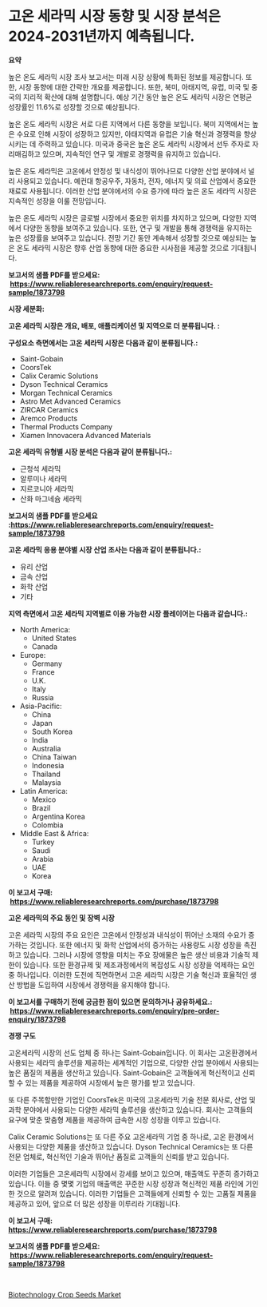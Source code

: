 <p><h1>고온 세라믹 시장 동향 및 시장 분석은 2024-2031년까지 예측됩니다.</h1></p><p><strong>요약</strong></p>
<p><p>높은 온도 세라믹 시장 조사 보고서는 미래 시장 상황에 특화된 정보를 제공합니다. 또한, 시장 동향에 대한 간략한 개요를 제공합니다. 또한, 북미, 아태지역, 유럽, 미국 및 중국의 지리적 확산에 대해 설명합니다. 예상 기간 동안 높은 온도 세라믹 시장은 연평균 성장률인 11.6%로 성장할 것으로 예상됩니다.</p><p>높은 온도 세라믹 시장은 서로 다른 지역에서 다른 동향을 보입니다. 북미 지역에서는 높은 수요로 인해 시장이 성장하고 있지만, 아태지역과 유럽은 기술 혁신과 경쟁력을 향상시키는 데 주력하고 있습니다. 미국과 중국은 높은 온도 세라믹 시장에서 선두 주자로 자리매김하고 있으며, 지속적인 연구 및 개발로 경쟁력을 유지하고 있습니다.</p><p>높은 온도 세라믹은 고온에서 안정성 및 내식성이 뛰어나므로 다양한 산업 분야에서 널리 사용되고 있습니다. 예컨대 항공우주, 자동차, 전자, 에너지 및 의료 산업에서 중요한 재료로 사용됩니다. 이러한 산업 분야에서의 수요 증가에 따라 높은 온도 세라믹 시장은 지속적인 성장을 이룰 전망입니다. </p><p>높은 온도 세라믹 시장은 글로벌 시장에서 중요한 위치를 차지하고 있으며, 다양한 지역에서 다양한 동향을 보여주고 있습니다. 또한, 연구 및 개발을 통해 경쟁력을 유지하는 높은 성장률을 보여주고 있습니다. 전망 기간 동안 계속해서 성장할 것으로 예상되는 높은 온도 세라믹 시장은 향후 산업 동향에 대한 중요한 시사점을 제공할 것으로 기대됩니다.</p></p>
<p><strong>보고서의 샘플 PDF를 받으세요: &nbsp;<a href="https://www.reliableresearchreports.com/enquiry/request-sample/1873798">https://www.reliableresearchreports.com/enquiry/request-sample/1873798</a></strong></p>
<p><strong>시장 세분화:</strong></p>
<p><strong> 고온 세라믹 시장은 개요, 배포, 애플리케이션 및 지역으로 더 분류됩니다. :</strong></p>
<p><strong>구성요소 측면에서는 고온 세라믹 시장은 다음과 같이 분류됩니다.:</strong></p>
<p><ul><li>Saint-Gobain</li><li>CoorsTek</li><li>Calix Ceramic Solutions</li><li>Dyson Technical Ceramics</li><li>Morgan Technical Ceramics</li><li>Astro Met Advanced Ceramics</li><li>ZIRCAR Ceramics</li><li>Aremco Products</li><li>Thermal Products Company</li><li>Xiamen Innovacera Advanced Materials</li></ul></p>
<p><strong> 고온 세라믹 유형별 시장 분석은 다음과 같이 분류됩니다.:</strong></p>
<p><ul><li>근청석 세라믹</li><li>알루미나 세라믹</li><li>지르코니아 세라믹</li><li>산화 마그네슘 세라믹</li></ul></p>
<p><strong>보고서의 샘플 PDF를 받으세요 :<a href="https://www.reliableresearchreports.com/enquiry/request-sample/1873798">https://www.reliableresearchreports.com/enquiry/request-sample/1873798</a></strong></p>
<p><strong> 고온 세라믹 응용 분야별 시장 산업 조사는 다음과 같이 분류됩니다.:</strong></p>
<p><ul><li>유리 산업</li><li>금속 산업</li><li>화학 산업</li><li>기타</li></ul></p>
<p><strong>지역 측면에서 고온 세라믹 지역별로 이용 가능한 시장 플레이어는 다음과 같습니다.:</strong></p>
<p><ul>
    <li>
        North America:
        <ul>
            <li>United States</li>
            <li>Canada</li>
        </ul>
    </li>
    <li>
        Europe:
        <ul>
            <li>Germany</li>
            <li>France</li>
            <li>U.K.</li>
            <li>Italy</li>
            <li>Russia</li>
        </ul>
    </li>
    <li>
        Asia-Pacific:
        <ul>
            <li>China</li>
            <li>Japan</li>
            <li>South Korea</li>
            <li>India</li>
            <li>Australia</li>
            <li>China Taiwan</li>
            <li>Indonesia</li>
            <li>Thailand</li>
            <li>Malaysia</li>
        </ul>
    </li>
    <li>
        Latin America:
        <ul>
            <li>Mexico</li>
            <li>Brazil</li>
            <li>Argentina Korea</li>
            <li>Colombia</li>
        </ul>
    </li>
    <li>
        Middle East & Africa:
        <ul>
            <li>Turkey</li>
            <li>Saudi</li>
            <li>Arabia</li>
            <li>UAE</li>
            <li>Korea</li>
        </ul>
    </li>
    </ul></p>
<p><strong>이 보고서 구매: &nbsp;<a href="https://www.reliableresearchreports.com/purchase/1873798">https://www.reliableresearchreports.com/purchase/1873798</a></strong></p>
<p><strong>고온 세라믹의 주요 동인 및 장벽 시장</strong></p>
<p><p>고온 세라믹 시장의 주요 요인은 고온에서 안정성과 내식성이 뛰어난 소재의 수요가 증가하는 것입니다. 또한 에너지 및 화학 산업에서의 증가하는 사용량도 시장 성장을 촉진하고 있습니다. 그러나 시장에 영향을 미치는 주요 장애물은 높은 생산 비용과 기술적 제한이 있습니다. 또한 환경규제 및 제조과정에서의 복잡성도 시장 성장을 억제하는 요인 중 하나입니다. 이러한 도전에 직면하면서 고온 세라믹 시장은 기술 혁신과 효율적인 생산 방법을 도입하여 시장에서 경쟁력을 유지해야 합니다.</p></p>
<p><strong>이 보고서를 구매하기 전에 궁금한 점이 있으면 문의하거나 공유하세요.: &nbsp;<a href="https://www.reliableresearchreports.com/enquiry/pre-order-enquiry/1873798">https://www.reliableresearchreports.com/enquiry/pre-order-enquiry/1873798</a></strong></p>
<p><strong>경쟁 구도</strong></p>
<p><p>고온세라믹 시장의 선도 업체 중 하나는 Saint-Gobain입니다. 이 회사는 고온환경에서 사용되는 세라믹 솔루션을 제공하는 세계적인 기업으로, 다양한 산업 분야에서 사용되는 높은 품질의 제품을 생산하고 있습니다. Saint-Gobain은 고객들에게 혁신적이고 신뢰할 수 있는 제품을 제공하여 시장에서 높은 평가를 받고 있습니다.</p><p>또 다른 주목할만한 기업인 CoorsTek은 미국의 고온세라믹 기술 전문 회사로, 산업 및 과학 분야에서 사용되는 다양한 세라믹 솔루션을 생산하고 있습니다. 회사는 고객들의 요구에 맞춘 맞춤형 제품을 제공하여 급속한 시장 성장을 이루고 있습니다.</p><p>Calix Ceramic Solutions는 또 다른 주요 고온세라믹 기업 중 하나로, 고온 환경에서 사용되는 다양한 제품을 생산하고 있습니다. Dyson Technical Ceramics는 또 다른 전문 업체로, 혁신적인 기술과 뛰어난 품질로 고객들의 신뢰를 받고 있습니다.</p><p>이러한 기업들은 고온세라믹 시장에서 강세를 보이고 있으며, 매출액도 꾸준히 증가하고 있습니다. 이들 중 몇몇 기업의 매출액은 꾸준한 시장 성장과 혁신적인 제품 라인에 기인한 것으로 알려져 있습니다. 이러한 기업들은 고객들에게 신뢰할 수 있는 고품질 제품을 제공하고 있어, 앞으로 더 많은 성장을 이루리라 기대됩니다.</p></p>
<p><strong>이 보고서 구매: &nbsp; <a href="https://www.reliableresearchreports.com/purchase/1873798">https://www.reliableresearchreports.com/purchase/1873798</a></strong></p>
<p><strong>보고서의 샘플 PDF를 받으세요: &nbsp;<a href="https://www.reliableresearchreports.com/enquiry/request-sample/1873798">https://www.reliableresearchreports.com/enquiry/request-sample/1873798</a></strong><strong></strong></p>
<p>&nbsp;</p>
<p><p><a href="https://picayune-night-cbd.notion.site/Insights-into-Biotechnology-Crop-Seeds-Market-Size-Analysing-Market-Share-Trends-and-Growth-from--8a25a36f700c41739363b66a69d3ea2a">Biotechnology Crop Seeds Market</a></p></p>
